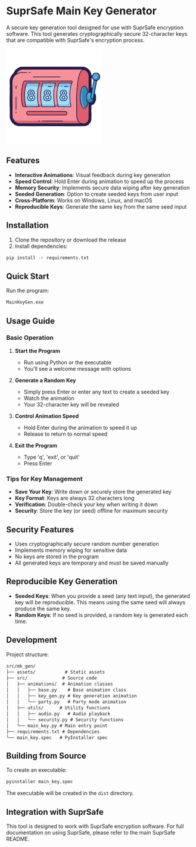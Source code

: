 # SuprSafe Main Key Generator

A secure key generation tool designed for use with SuprSafe encryption software. This tool generates cryptographically secure 32-character keys that are compatible with SuprSafe's encryption process.

![SuprSafe Main Key Generator](assets/images/suprsafe_mk_gen1.png)

## Features

- **Interactive Animations**: Visual feedback during key generation
- **Speed Control**: Hold Enter during animation to speed up the process
- **Memory Security**: Implements secure data wiping after key generation
- **Seeded Generation**: Option to create seeded keys from user input
- **Cross-Platform**: Works on Windows, Linux, and macOS
- **Reproducible Keys**: Generate the same key from the same seed input

## Installation

1. Clone the repository or download the release
2. Install dependencies:

```bash
pip install -r requirements.txt
```

## Quick Start

Run the program:

```bash
MainKeyGen.exe
```

## Usage Guide

### Basic Operation

1. **Start the Program**
   - Run using Python or the executable
   - You'll see a welcome message with options

2. **Generate a Random Key**
   - Simply press Enter or enter any text to create a seeded key
   - Watch the animation
   - Your 32-character key will be revealed

4. **Control Animation Speed**
   - Hold Enter during the animation to speed it up
   - Release to return to normal speed

5. **Exit the Program**
   - Type 'q', 'exit', or 'quit'
   - Press Enter

### Tips for Key Management

- **Save Your Key**: Write down or securely store the generated key
- **Key Format**: Keys are always 32 characters long
- **Verification**: Double-check your key when writing it down
- **Security**: Store the key (or seed) offline for maximum security

## Security Features

- Uses cryptographically secure random number generation
- Implements memory wiping for sensitive data
- No keys are stored in the program
- All generated keys are temporary and must be saved manually

## Reproducible Key Generation

- **Seeded Keys**: When you provide a seed (any text input), the generated key will be reproducible. This means using the same seed will always produce the same key.
- **Random Keys**: If no seed is provided, a random key is generated each time.

## Development

Project structure:

```
src/mk_gen/
├── assets/           # Static assets
├── src/             # Source code
│   ├── animations/  # Animation classes
│   │   ├── base.py    # Base animation class
│   │   ├── key_gen.py # Key generation animation
│   │   └── party.py   # Party mode animation
│   ├── utils/      # Utility functions
│   │   ├── audio.py   # Audio playback
│   │   └── security.py # Security functions
│   └── main_key.py # Main entry point
├── requirements.txt # Dependencies
└── main_key.spec   # PyInstaller spec
```

## Building from Source

To create an executable:

```bash
pyinstaller main_key.spec
```

The executable will be created in the `dist` directory.

## Integration with SuprSafe

This tool is designed to work with SuprSafe encryption software. For full documentation on using SuprSafe, please refer to the main SuprSafe README.
